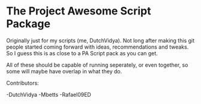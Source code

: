 ﻿# The Project Awesome Script Package

Originally just for my scripts (me, DutchVidya). Not long after making this git people started coming forward with ideas, recommendations and tweaks. So I guess this is as close to a PA Script pack as you can get.

All of these should be capable of running seperately, or even together, so some will maybe have overlap in what they do.

Contributors:

-DutchVidya
-Mbetts
-Rafael09ED
